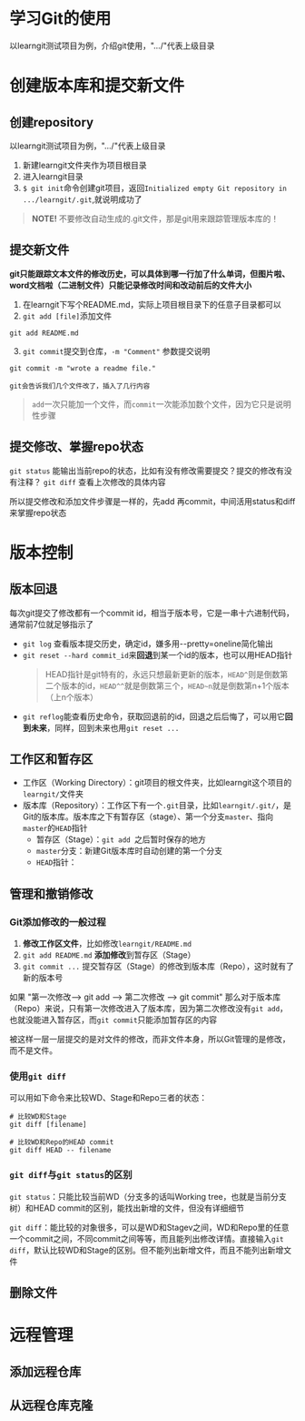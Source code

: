 # 学习Git的使用
以learngit测试项目为例，介绍git使用，".../"代表上级目录

# 创建版本库和提交新文件

## 创建repository

以learngit测试项目为例，".../"代表上级目录

1. 新建learngit文件夹作为项目根目录
2. 进入learngit目录
3. `$ git init`命令创建git项目，返回`Initialized empty Git repository in .../learngit/.git`,就说明成功了

> **NOTE!** 不要修改自动生成的.git文件，那是git用来跟踪管理版本库的！

## 提交新文件

**git只能跟踪文本文件的修改历史，可以具体到哪一行加了什么单词，但图片啦、word文档啦（二进制文件）只能记录修改时间和改动前后的文件大小**

1. 在learngit下写个README.md，实际上项目根目录下的任意子目录都可以
2. `git add [file]`添加文件
```
git add README.md
```
3. `git commit`提交到仓库，`-m "Comment"` 参数提交说明
```
git commit -m "wrote a readme file."
```
	git会告诉我们几个文件改了，插入了几行内容
> `add`一次只能加一个文件，而`commit`一次能添加数个文件，因为它只是说明性步骤

## 提交修改、掌握repo状态

`git status` 能输出当前repo的状态，比如有没有修改需要提交？提交的修改有没有注释？
`git diff` 查看上次修改的具体内容

所以提交修改和添加文件步骤是一样的，先add 再commit，中间活用status和diff来掌握repo状态

# 版本控制

## 版本回退

每次git提交了修改都有一个commit id，相当于版本号，它是一串十六进制代码，通常前7位就足够指示了
- `git log` 查看版本提交历史，确定id，嫌多用--pretty=oneline简化输出
- `git reset --hard commit_id`来**回退**到某一个id的版本，也可以用HEAD指针
	> HEAD指针是git特有的，永远只想最新更新的版本，`HEAD^`则是倒数第二个版本的id，`HEAD^^`就是倒数第三个，`HEAD~n`就是倒数第n+1个版本（上n个版本）
- `git reflog`能查看历史命令，获取回退前的id，回退之后后悔了，可以用它**回到未来**，同样，回到未来也用`git reset ...`

## 工作区和暂存区

- 工作区（Working Directory）：git项目的根文件夹，比如learngit这个项目的`learngit/`文件夹
- 版本库（Repository）：工作区下有一个`.git`目录，比如`learngit/.git/`，是Git的版本库。版本库之下有暂存区（stage）、第一个分支`master`、指向`master`的`HEAD`指针
	- 暂存区（Stage）：`git add `之后暂时保存的地方
	- `master`分支：新建Git版本库时自动创建的第一个分支
	- `HEAD`指针：


## 管理和撤销修改

### Git添加修改的一般过程
1. **修改工作区文件**，比如修改`learngit/README.md`
2. `git add README.md` **添加修改**到暂存区（Stage）
3. `git commit ...` 提交暂存区（Stage）的修改到版本库（Repo），这时就有了新的版本号

如果 "第一次修改--> git add --> 第二次修改 --> git commit" 那么对于版本库（Repo）来说，只有第一次修改进入了版本库，因为第二次修改没有`git add`，也就没能进入暂存区，而`git commit`只能添加暂存区的内容

被这样一层一层提交的是对文件的修改，而非文件本身，所以Git管理的是修改，而不是文件。

### 使用`git diff`
可以用如下命令来比较WD、Stage和Repo三者的状态：
```git
# 比较WD和Stage
git diff [filename]

# 比较WD和Repo的HEAD commit
git diff HEAD -- filename 
```

### `git diff`与`git status`的区别

`git status`：只能比较当前WD（分支多的话叫Working tree，也就是当前分支树）和HEAD commit的区别，能找出新增的文件，但没有详细细节

`git diff`：能比较的对象很多，可以是WD和Stagev之间，WD和Repo里的任意一个commit之间，不同commit之间等等，而且能列出修改详情。直接输入`git diff`，默认比较WD和Stage的区别。但不能列出新增文件，而且不能列出新增文件


## 删除文件

# 远程管理

## 添加远程仓库

## 从远程仓库克隆

## 
